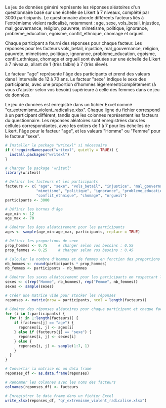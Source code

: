 Le jeu de données généré représente les réponses aléatoires d'un questionnaire basé sur une échelle de Likert à 7 niveaux, complété par 3000 participants. Le questionnaire aborde différents facteurs liés à l'extrémisme violent radicalisé, notamment : age, sexe, vols_betail, injustice, mal_gouvernance, religion, pauvrete, mimetisme, politique, ignorance, probleme_education, egoisme, conflit_ethnique, chomage et orgueil.

Chaque participant a fourni des réponses pour chaque facteur. Les réponses pour les facteurs vols_betail, injustice, mal_gouvernance, religion, pauvrete, mimetisme, politique, ignorance, probleme_education, egoisme, conflit_ethnique, chomage et orgueil sont évaluées sur une échelle de Likert à 7 niveaux, allant de 1 (très faible) à 7 (très élevé).

Le facteur "age" représente l'âge des participants et prend des valeurs dans l'intervalle de 12 à 70 ans. Le facteur "sexe" indique le sexe des participants, avec une proportion d'hommes légèrement/complètement (à vous d'ajuster selon vos besoin) supérieure à celle des femmes dans ce jeu de données.

Le jeu de données est enregistré dans un fichier Excel nommé "qr_extremisme_violent_radicalise.xlsx". Chaque ligne du fichier correspond à un participant différent, tandis que les colonnes représentent les facteurs du questionnaire. Les réponses aléatoires sont enregistrées dans les cellules correspondantes, avec les entiers de 1 à 7 pour les échelles de Likert, l'âge pour le facteur "age", et les valeurs "Homme" ou "Femme" pour le facteur "sexe".

```R
# Installer le package "writexl" si nécessaire
if (!requireNamespace("writexl", quietly = TRUE)) {
  install.packages("writexl")
}

# Charger le package "writexl"
library(writexl)

# Définir les facteurs et les participants
facteurs <- c( "age", "sexe", "vols_betail", "injustice", "mal_gouvernance", "religion", "pauvrete",
              "mimetisme", "politique", "ignorance", "probleme_education", "egoisme",
              "conflit_ethnique", "chomage", "orgueil")
participants <- 3000

# Définir les bornes d'âge
age_min <- 12
age_max <- 70

# Générer les âges aléatoirement pour les participants
ages <- sample(age_min:age_max, participants, replace = TRUE)

# Définir les proportions de sexe
prop_hommes <- 0.75     # changer selon vos besoins : 0.55
prop_femmes <- 0.25     # changer selon vos besoins : 0.45

# Calculer le nombre d'hommes et de femmes en fonction des proportions
nb_hommes <- round(participants * prop_hommes)
nb_femmes <- participants - nb_hommes

# Générer les sexes aléatoirement pour les participants en respectant le nombre d'hommes et de femmes
sexes <- c(rep("Homme", nb_hommes), rep("Femme", nb_femmes))
sexes <- sample(sexes)

# Créer une matrice vide pour stocker les réponses
reponses <- matrix(nrow = participants, ncol = length(facteurs))

# Générer des réponses aléatoires pour chaque participant et chaque facteur
for (i in 1:participants) {
  for (j in 1:length(facteurs)) {
    if (facteurs[j] == "age") {
      reponses[i, j] <- ages[i]
    } else if (facteurs[j] == "sexe") {
      reponses[i, j] <- sexes[i]
    } else {
      reponses[i, j] <- sample(1:7, 1)
    }
  }
}

# Convertir la matrice en un data frame
reponses_df <- as.data.frame(reponses)

# Renommer les colonnes avec les noms des facteurs
colnames(reponses_df) <- facteurs

# Enregistrer le data frame dans un fichier Excel
write_xlsx(reponses_df, "qr_extremisme_violent_radicalise.xlsx")


```
